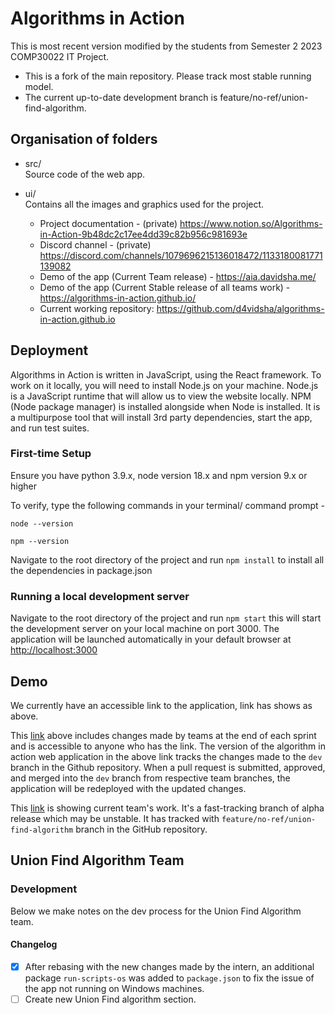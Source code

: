 # Algorithms in Action


This is most recent version modified by the students from Semester 2 2023 COMP30022 IT Project. 

* This is a fork of the main repository. Please track most stable running model.
* The current up-to-date development branch is feature/no-ref/union-find-algorithm.

## Organisation of folders

* src/\
    Source code of the web app.
* ui/\
    Contains all the images and graphics used for the project.

   - Project documentation - (private) https://www.notion.so/Algorithms-in-Action-9b48dc2c17ee4dd39c82b956c981693e
   - Discord channel - (private) https://discord.com/channels/1079696215136018472/1133180081771139082
   - Demo of the app (Current Team release) - https://aia.davidsha.me/
   - Demo of the app (Current Stable release of all teams work) - https://algorithms-in-action.github.io/
   - Current working repository: https://github.com/d4vidsha/algorithms-in-action.github.io

## Deployment

Algorithms in Action is written in JavaScript, using the React framework. To work on it locally, you will need to install Node.js on your machine. Node.js is a JavaScript runtime that will allow us to view the website locally. NPM (Node package manager) is installed alongside when Node is installed. It is a multipurpose tool that will install 3rd party dependencies, start the app, and run test suites.

### First-time Setup

Ensure you have python 3.9.x, node version 18.x and npm version 9.x or higher

To verify, type the following commands in your terminal/ command prompt -

`node --version`

`npm --version`

Navigate to the root directory of the project and run `npm install` to install all the dependencies in package.json

### Running a local development server

Navigate to the root directory of the project and run `npm start` this will start the development server on your local machine on port 3000. The application will be launched automatically in your default browser at <http://localhost:3000>

## Demo

We currently have an accessible link to the application, link has shows as above.

This [link](https://algorithms-in-action.github.io/) above includes changes made by teams at the end of each sprint and is accessible to anyone who has the link. The version of the algorithm in action web application in the above link tracks the changes made to the `dev` branch in the Github repository. When a pull request is submitted, approved, and merged into the `dev` branch from respective team branches, the application will be redeployed with the updated changes.

This [link](https://aia.davidsha.me/) is showing current team's work. It's a fast-tracking branch of alpha release which may be unstable. It has tracked with `feature/no-ref/union-find-algorithm` branch in the GitHub repository.
## Union Find Algorithm Team

### Development

Below we make notes on the dev process for the Union Find Algorithm team.

#### Changelog

* [x] After rebasing with the new changes made by the intern, an additional package `run-scripts-os` was added to `package.json` to fix the issue of the app not running on Windows machines.
* [ ] Create new Union Find algorithm section.